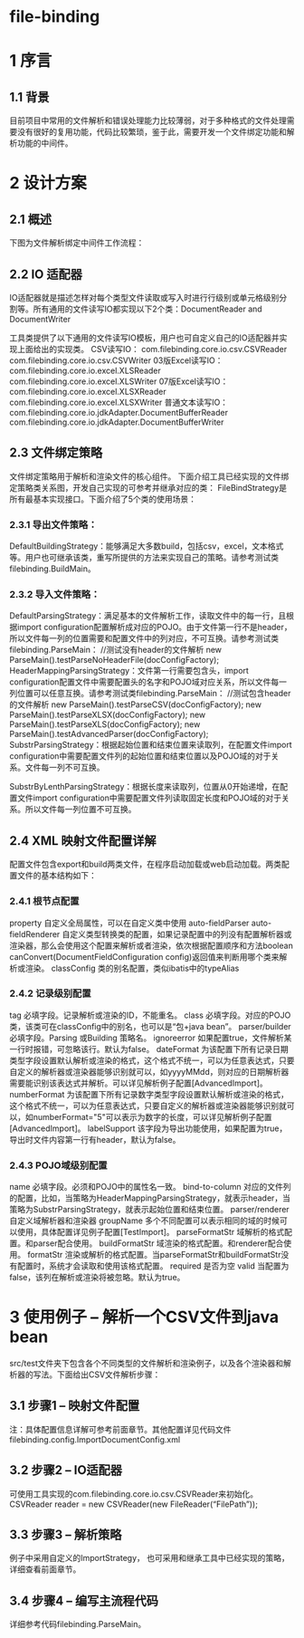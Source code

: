 file-binding
===========================
# 1 序言

## 1.1 背景

目前项目中常用的文件解析和错误处理能力比较薄弱，对于多种格式的文件处理需要没有很好的复用功能，代码比较繁琐，鉴于此，需要开发一个文件绑定功能和解析功能的中间件。

# 2 设计方案

## 2.1 概述

下图为文件解析绑定中间件工作流程：
 

## 2.2 IO 适配器

IO适配器就是描述怎样对每个类型文件读取或写入时进行行级别或单元格级别分割等。所有通用的文件读写IO都实现以下2个类：DocumentReader and DocumentWriter










工具类提供了以下通用的文件读写IO模板，用户也可自定义自己的IO适配器并实现上面给出的实现类。
CSV读写IO：
com.filebinding.core.io.csv.CSVReader
com.filebinding.core.io.csv.CSVWriter
03版Excel读写IO：
com.filebinding.core.io.excel.XLSReader
com.filebinding.core.io.excel.XLSWriter
07版Excel读写IO：
com.filebinding.core.io.excel.XLSXReader
com.filebinding.core.io.excel.XLSXWriter
普通文本读写IO：
com.filebinding.core.io.jdkAdapter.DocumentBufferReader
com.filebinding.core.io.jdkAdapter.DocumentBufferWriter

## 2.3 文件绑定策略

文件绑定策略用于解析和渲染文件的核心组件。
下面介绍工具已经实现的文件绑定策略类关系图，开发自己实现的可参考并继承对应的类：
 FileBindStrategy是所有最基本实现接口。下面介绍了5个类的使用场景：

### 2.3.1 导出文件策略：

DefaultBuildingStrategy：能够满足大多数build，包括csv，excel，文本格式等。用户也可继承该类，重写所提供的方法来实现自己的策略。请参考测试类filebinding.BuildMain。

### 2.3.2 导入文件策略：

DefaultParsingStrategy：满足基本的文件解析工作，读取文件中的每一行，且根据import configuration配置解析成对应的POJO。由于文件第一行不是header，所以文件每一列的位置需要和配置文件中的列对应，不可互换。请参考测试类filebinding.ParseMain：
			//测试没有header的文件解析
			new ParseMain().testParseNoHeaderFile(docConfigFactory);
HeaderMappingParsingStrategy：文件第一行需要包含头，import configuration配置文件中需要配置头的名字和POJO域对应关系，所以文件每一列位置可以任意互换。请参考测试类filebinding.ParseMain：
			//测试包含header的文件解析
			new ParseMain().testParseCSV(docConfigFactory);
			new ParseMain().testParseXLSX(docConfigFactory);
			new ParseMain().testParseXLS(docConfigFactory);
			new ParseMain().testAdvancedParser(docConfigFactory);
SubstrParsingStrategy：根据起始位置和结束位置来读取列，在配置文件import configuration中需要配置文件列的起始位置和结束位置以及POJO域的对于关系。文件每一列不可互换。

SubstrByLenthParsingStrategy：根据长度来读取列，位置从0开始递增，在配置文件import configuration中需要配置文件列读取固定长度和POJO域的对于关系。所以文件每一列位置不可互换。

## 2.4 XML 映射文件配置详解

配置文件包含export和build两类文件，在程序启动加载或web启动加载。两类配置文件的基本结构如下：




















### 2.4.1 根节点配置

property	自定义全局属性，可以在自定义类中使用
auto-fieldParser
auto-fieldRenderer	自定义类型转换类的配置，如果记录配置中的列没有配置解析器或渲染器，那么会使用这个配置来解析或者渲染，依次根据配置顺序和方法boolean canConvert(DocumentFieldConfiguration config)返回值来判断用哪个类来解析或渲染。
classConfig	类的别名配置，类似ibatis中的typeAlias

### 2.4.2 记录级别配置

tag	必填字段。记录解析或渲染的ID，不能重名。 
class	必填字段。对应的POJO类，该类可在classConfig中的别名，也可以是“包+java bean”。
parser/builder	必填字段。Parsing 或Building 策略名。
ignoreerror	如果配置true，文件解析某一行时报错，可忽略该行。默认为false。
dateFormat	为该配置下所有记录日期类型字段设置默认解析或渲染的格式，这个格式不统一，可以为任意表达式，只要自定义的解析器或渲染器能够识别就可以，如yyyyMMdd，则对应的日期解析器需要能识别该表达式并解析。可以详见解析例子配置[AdvancedImport]。
numberFormat	为该配置下所有记录数字类型字段设置默认解析或渲染的格式，这个格式不统一，可以为任意表达式，只要自定义的解析器或渲染器能够识别就可以，如numberFormat="5"可以表示为数字的长度，可以详见解析例子配置[AdvancedImport]。
labelSupport	该字段为导出功能使用，如果配置为true，导出时文件内容第一行有header，默认为false。

### 2.4.3 POJO域级别配置

name	必填字段。必须和POJO中的属性名一致。
bind-to-column	对应的文件列的配置，比如，当策略为HeaderMappingParsingStrategy，就表示header，当策略为SubstrParsingStrategy，就表示起始位置和结束位置。
parser/renderer	自定义域解析器和渲染器
groupName	多个不同配置可以表示相同的域的时候可以使用，具体配置详见例子配置[TestImport]。
parseFormatStr 	域解析的格式配置。和parser配合使用。
buildFormatStr	域渲染的格式配置。和renderer配合使用。
formatStr	渲染或解析的格式配置。当parseFormatStr和buildFormatStr没有配置时，系统才会读取和使用该格式配置。
required	是否为空
valid	当配置为false，该列在解析或渲染将被忽略。默认为true。
	
# 3 使用例子 – 解析一个CSV文件到java bean

src/test文件夹下包含各个不同类型的文件解析和渲染例子，以及各个渲染器和解析器的写法。下面给出CSV文件解析步骤：
## 3.1 步骤1 – 映射文件配置










	
注：具体配置信息详解可参考前面章节。其他配置详见代码文件filebinding.config.ImportDocumentConfig.xml
## 3.2 步骤2 – IO适配器

可使用工具实现的com.filebinding.core.io.csv.CSVReader来初始化。
		CSVReader reader = new CSVReader(new FileReader(“FilePath”));

## 3.3 步骤3 – 解析策略

例子中采用自定义的ImportStrategy， 也可采用和继承工具中已经实现的策略，详细查看前面章节。

## 3.4 步骤4 – 编写主流程代码

详细参考代码filebinding.ParseMain。

 
